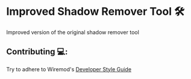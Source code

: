 # Improved Shadow Remover Tool 🛠
Improved version of the original shadow remover tool

## Contributing 💻: 
Try to adhere to Wiremod's [Developer Style Guide](https://github.com/wiremod/wire/wiki/Developer-Style-Guide)
